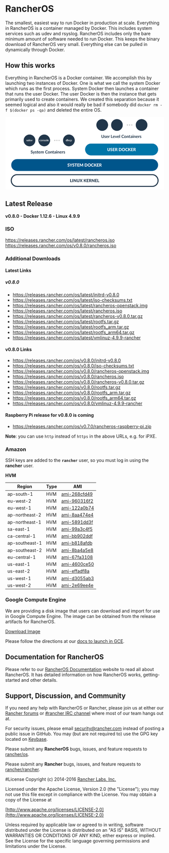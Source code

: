 # RancherOS

The smallest, easiest way to run Docker in production at scale.  Everything in RancherOS is a container managed by Docker.  This includes system services such as udev and rsyslog.  RancherOS includes only the bare minimum amount of software needed to run Docker.  This keeps the binary download of RancherOS very small.  Everything else can be pulled in dynamically through Docker.

## How this works

Everything in RancherOS is a Docker container.  We accomplish this by launching two instances of
Docker.  One is what we call the system Docker which runs as the first process.  System Docker then launches
a container that runs the user Docker.  The user Docker is then the instance that gets primarily
used to create containers.  We created this separation because it seemed logical and also
it would really be bad if somebody did `docker rm -f $(docker ps -qa)` and deleted the entire OS.

![How it works](docs/rancheros.png "How it works")

## Latest Release

**v0.8.0 - Docker 1.12.6 - Linux 4.9.9**

### ISO

https://releases.rancher.com/os/latest/rancheros.iso  
https://releases.rancher.com/os/v0.8.0/rancheros.iso  

### Additional Downloads

#### Latest Links

##### v0.8.0

* https://releases.rancher.com/os/latest/initrd-v0.8.0
* https://releases.rancher.com/os/latest/iso-checksums.txt
* https://releases.rancher.com/os/latest/rancheros-openstack.img
* https://releases.rancher.com/os/latest/rancheros.iso
* https://releases.rancher.com/os/latest/rancheros-v0.8.0.tar.gz
* https://releases.rancher.com/os/latest/rootfs.tar.gz
* https://releases.rancher.com/os/latest/rootfs_arm.tar.gz
* https://releases.rancher.com/os/latest/rootfs_arm64.tar.gz
* https://releases.rancher.com/os/latest/vmlinuz-4.9.9-rancher

#### v0.8.0 Links

* https://releases.rancher.com/os/v0.8.0/initrd-v0.8.0
* https://releases.rancher.com/os/v0.8.0/iso-checksums.txt
* https://releases.rancher.com/os/v0.8.0/rancheros-openstack.img
* https://releases.rancher.com/os/v0.8.0/rancheros.iso
* https://releases.rancher.com/os/v0.8.0/rancheros-v0.8.0.tar.gz
* https://releases.rancher.com/os/v0.8.0/rootfs.tar.gz
* https://releases.rancher.com/os/v0.8.0/rootfs_arm.tar.gz
* https://releases.rancher.com/os/v0.8.0/rootfs_arm64.tar.gz
* https://releases.rancher.com/os/v0.8.0/vmlinuz-4.9.9-rancher

#### Raspberry Pi release for v0.8.0 is coming

* https://releases.rancher.com/os/v0.7.0/rancheros-raspberry-pi.zip

**Note**: you can use `http` instead of `https` in the above URLs, e.g. for iPXE.  

### Amazon

SSH keys are added to the **`rancher`** user, so you must log in using the **rancher** user.

**HVM**

Region | Type | AMI |
-------|------|------
ap-south-1 | HVM | [ami-268cfd49](https://ap-south-1.console.aws.amazon.com/ec2/home?region=ap-south-1#launchInstanceWizard:ami=ami-268cfd49)
eu-west-2 | HVM | [ami-960316f2](https://eu-west-2.console.aws.amazon.com/ec2/home?region=eu-west-2#launchInstanceWizard:ami=ami-960316f2)
eu-west-1 | HVM | [ami-122a0b74](https://eu-west-1.console.aws.amazon.com/ec2/home?region=eu-west-1#launchInstanceWizard:ami=ami-122a0b74)
ap-northeast-2 | HVM | [ami-8aa474e4](https://ap-northeast-2.console.aws.amazon.com/ec2/home?region=ap-northeast-2#launchInstanceWizard:ami=ami-8aa474e4)
ap-northeast-1 | HVM | [ami-5891dd3f](https://ap-northeast-1.console.aws.amazon.com/ec2/home?region=ap-northeast-1#launchInstanceWizard:ami=ami-5891dd3f)
sa-east-1 | HVM | [ami-99a3c4f5](https://sa-east-1.console.aws.amazon.com/ec2/home?region=sa-east-1#launchInstanceWizard:ami=ami-99a3c4f5)
ca-central-1 | HVM | [ami-bb902ddf](https://ca-central-1.console.aws.amazon.com/ec2/home?region=ca-central-1#launchInstanceWizard:ami=ami-bb902ddf)
ap-southeast-1 | HVM | [ami-b818afdb](https://ap-southeast-1.console.aws.amazon.com/ec2/home?region=ap-southeast-1#launchInstanceWizard:ami=ami-b818afdb)
ap-southeast-2 | HVM | [ami-8ba4a5e8](https://ap-southeast-2.console.aws.amazon.com/ec2/home?region=ap-southeast-2#launchInstanceWizard:ami=ami-8ba4a5e8)
eu-central-1 | HVM | [ami-67fa3108](https://eu-central-1.console.aws.amazon.com/ec2/home?region=eu-central-1#launchInstanceWizard:ami=ami-67fa3108)
us-east-1 | HVM | [ami-4600ce50](https://us-east-1.console.aws.amazon.com/ec2/home?region=us-east-1#launchInstanceWizard:ami=ami-4600ce50)
us-east-2 | HVM | [ami-effadf8a](https://us-east-2.console.aws.amazon.com/ec2/home?region=us-east-2#launchInstanceWizard:ami=ami-effadf8a)
us-west-1 | HVM | [ami-d3055ab3](https://us-west-1.console.aws.amazon.com/ec2/home?region=us-west-1#launchInstanceWizard:ami=ami-d3055ab3)
us-west-2 | HVM | [ami-2e69ee4e](https://us-west-2.console.aws.amazon.com/ec2/home?region=us-west-2#launchInstanceWizard:ami=ami-2e69ee4e)


### Google Compute Engine

We are providing a disk image that users can download and import for use in Google Compute Engine. The image can be obtained from the release artifacts for RancherOS.

[Download Image](https://github.com/rancher/os/releases/download/v0.8.0/rancheros-v0.8.0.tar.gz)

Please follow the directions at our [docs to launch in GCE](http://docs.rancher.com/os/running-rancheros/cloud/gce/).

## Documentation for RancherOS

Please refer to our [RancherOS Documentation](http://docs.rancher.com/os/) website to read all about RancherOS. It has detailed information on how RancherOS works, getting-started and other details.

## Support, Discussion, and Community
If you need any help with RancherOS or Rancher, please join us at either our [Rancher forums](http://forums.rancher.com) or [#rancher IRC channel](http://webchat.freenode.net/?channels=rancher) where most of our team hangs out at.

For security issues, please email security@rancher.com instead of posting a public issue in GitHub.  You may (but are not required to) use the GPG key located on [Keybase](https://keybase.io/rancher).


Please submit any **RancherOS** bugs, issues, and feature requests to [rancher/os](//github.com/rancher/os/issues).

Please submit any **Rancher** bugs, issues, and feature requests to [rancher/rancher](//github.com/rancher/rancher/issues).

#License
Copyright (c) 2014-2016 [Rancher Labs, Inc.](http://rancher.com)

Licensed under the Apache License, Version 2.0 (the "License");
you may not use this file except in compliance with the License.
You may obtain a copy of the License at

[http://www.apache.org/licenses/LICENSE-2.0](http://www.apache.org/licenses/LICENSE-2.0)

Unless required by applicable law or agreed to in writing, software
distributed under the License is distributed on an "AS IS" BASIS,
WITHOUT WARRANTIES OR CONDITIONS OF ANY KIND, either express or implied.
See the License for the specific language governing permissions and
limitations under the License.
